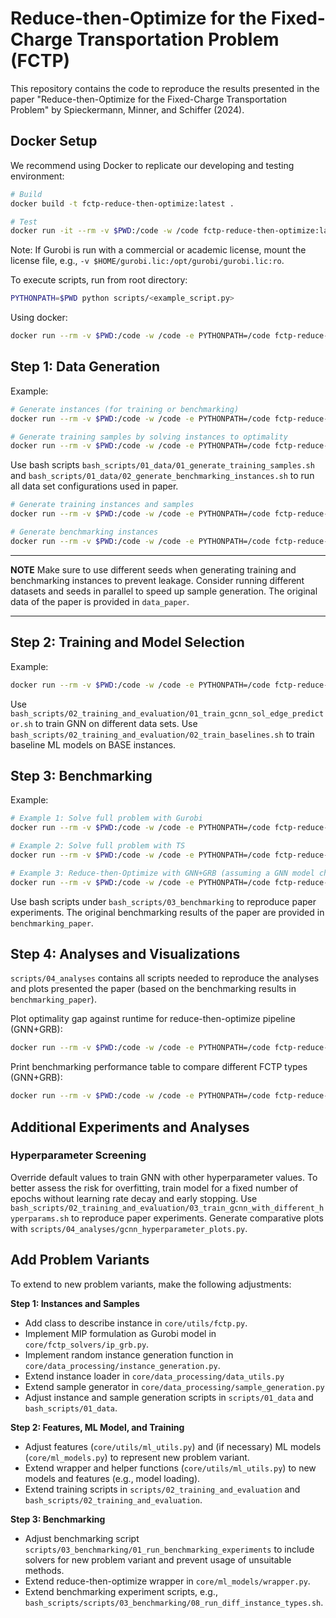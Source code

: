 # Reduce-then-Optimize for the Fixed-Charge Transportation Problem (FCTP)

This repository contains the code to reproduce the results presented in the paper "Reduce-then-Optimize for the Fixed-Charge Transportation Problem" by Spieckermann, Minner, and Schiffer (2024).

## Docker Setup

We recommend using Docker to replicate our developing and testing environment:
```bash 
# Build
docker build -t fctp-reduce-then-optimize:latest .

# Test
docker run -it --rm -v $PWD:/code -w /code fctp-reduce-then-optimize:latest bash
```

Note: If Gurobi is run with a commercial or academic license, mount the license file, e.g., `-v $HOME/gurobi.lic:/opt/gurobi/gurobi.lic:ro`.

To execute scripts, run from root directory:
```bash
PYTHONPATH=$PWD python scripts/<example_script.py>
```

Using docker:
```bash
docker run --rm -v $PWD:/code -w /code -e PYTHONPATH=/code fctp-reduce-then-optimize:latest python scripts/<example_script.py>
```

## Step 1: Data Generation

Example:
```bash
# Generate instances (for training or benchmarking)
docker run --rm -v $PWD:/code -w /code -e PYTHONPATH=/code fctp-reduce-then-optimize:latest python scripts/01_data/01_generate_instances.py --num_instances 30 --cost_structure "agarwal-aneja" --size 15 --max_quantity 20 --theta 0.2 --supply_demand_ratio 1.0 --dir "data/instances" --seed 0

# Generate training samples by solving instances to optimality
docker run --rm -v $PWD:/code -w /code -e PYTHONPATH=/code fctp-reduce-then-optimize:latest python scripts/01_data/02_generate_samples.py --instance_dir "data/instances" --sample_dir "data/samples" --grb_timeout 600 --seed 0
```

Use bash scripts `bash_scripts/01_data/01_generate_training_samples.sh` and `bash_scripts/01_data/02_generate_benchmarking_instances.sh` to run all data set configurations used in paper.
```bash
# Generate training instances and samples
docker run --rm -v $PWD:/code -w /code -e PYTHONPATH=/code fctp-reduce-then-optimize:latest ./bash_scripts/01_data/01_generate_training_samples.sh

# Generate benchmarking instances
docker run --rm -v $PWD:/code -w /code -e PYTHONPATH=/code fctp-reduce-then-optimize:latest ./bash_scripts/01_data/02_generate_benchmarking_instances.sh
```

---
**NOTE**
Make sure to use different seeds when generating training and benchmarking instances to prevent leakage. Consider running different datasets and seeds in parallel to speed up sample generation. The original data of the paper is provided in `data_paper`.

---

## Step 2: Training and Model Selection

Example:
```bash
docker run --rm -v $PWD:/code -w /code -e PYTHONPATH=/code fctp-reduce-then-optimize:latest python scripts/02_training_and_evaluation/01_train_sol_edge_predictor.py data_path="data/samples" model="gcnn" model.num_conv_layers=10 model.num_dense_layers=2 model.hidden_layer_dim=20 out_dir="trained_models" seed=0 cross_validate=true
```

Use `bash_scripts/02_training_and_evaluation/01_train_gcnn_sol_edge_predictor.sh` to train GNN on different data sets. Use `bash_scripts/02_training_and_evaluation/02_train_baselines.sh` to train baseline ML models on BASE instances.

## Step 3: Benchmarking

Example:
```bash
# Example 1: Solve full problem with Gurobi
docker run --rm -v $PWD:/code -w /code -e PYTHONPATH=/code fctp-reduce-then-optimize:latest python scripts/03_benchmarking/01_run_benchmarking_experiments.py ++instance_dir="data/instances/benchmarking" ++solution_dir="benchmarking" method="exact" num_threads=1 method.grb_timeout=60

# Example 2: Solve full problem with TS
docker run --rm -v $PWD:/code -w /code -e PYTHONPATH=/code fctp-reduce-then-optimize:latest python scripts/03_benchmarking/01_run_benchmarking_experiments.py ++instance_dir="data/instances/benchmarking" ++solution_dir="benchmarking" method="ts" method.L=5 num_threads=1

# Example 3: Reduce-then-Optimize with GNN+GRB (assuming a GNN model checkpoint at trained_models/best_checkpoint.pth.tar)
docker run --rm -v $PWD:/code -w /code -e PYTHONPATH=/code fctp-reduce-then-optimize:latest python scripts/03_benchmarking/01_run_benchmarking_experiments.py ++instance_dir="data/instances/benchmarking" ++solution_dir="benchmarking" method="ml-reduction" method.model_path="trained_models/best_checkpoint.pth.tar" method.model_name="my_gnn" method.threshold_type="size" method.size_threshold=[0.2,0.3,0.4] decoder="exact" num_threads=1
```

Use bash scripts under `bash_scripts/03_benchmarking` to reproduce paper experiments. The original benchmarking results of the paper are provided in `benchmarking_paper`.

## Step 4: Analyses and Visualizations

`scripts/04_analyses` contains all scripts needed to reproduce the analyses and plots presented the paper (based on the benchmarking results in `benchmarking_paper`).

Plot optimality gap against runtime for reduce-then-optimize pipeline (GNN+GRB):
```bash
docker run --rm -v $PWD:/code -w /code -e PYTHONPATH=/code fctp-reduce-then-optimize:latest python scripts/04_analyses/runtime_vs_optgap_plots.py
```

Print benchmarking performance table to compare different FCTP types (GNN+GRB):
```bash
docker run --rm -v $PWD:/code -w /code -e PYTHONPATH=/code fctp-reduce-then-optimize:latest python scripts/04_analyses/benchmarking_performance_different_datasets_table.py
```

## Additional Experiments and Analyses

### Hyperparameter Screening
Override default values to train GNN with other hyperparameter values. To better assess the risk for overfitting, train model for a fixed number of epochs without learning rate decay and early stopping. Use `bash_scripts/02_training_and_evaluation/03_train_gcnn_with_different_hyperparams.sh` to reproduce paper experiments. Generate comparative plots with `scripts/04_analyses/gcnn_hyperparameter_plots.py`.

## Add Problem Variants
To extend to new problem variants, make the following adjustments:

**Step 1: Instances and Samples**
* Add class to describe instance in `core/utils/fctp.py`.
* Implement MIP formulation as Gurobi model in `core/fctp_solvers/ip_grb.py`.
* Implement random instance generation function in `core/data_processing/instance_generation.py`.
* Extend instance loader in `core/data_processing/data_utils.py`
* Extend sample generator in `core/data_processing/sample_generation.py`
* Adjust instance and sample generation scripts in `scripts/01_data` and `bash_scripts/01_data`.

**Step 2: Features, ML Model, and Training**
* Adjust features (`core/utils/ml_utils.py`) and (if necessary) ML models (`core/ml_models.py`) to represent new problem variant.
* Extend wrapper and helper functions (`core/utils/ml_utils.py`) to new models and features (e.g., model loading).
* Extend training scripts in `scripts/02_training_and_evaluation` and `bash_scripts/02_training_and_evaluation`.

**Step 3: Benchmarking**
* Adjust benchmarking script `scripts/03_benchmarking/01_run_benchmarking_experiments` to include solvers for new problem variant and prevent usage of unsuitable methods.
* Extend reduce-then-optimize wrapper in `core/ml_models/wrapper.py`.
* Extend benchmarking experiment scripts, e.g., `bash_scripts/scripts/03_benchmarking/08_run_diff_instance_types.sh`.
